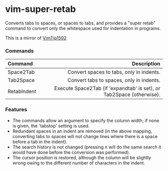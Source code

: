 vim-super-retab
===============

Converts tabs to spaces, or spaces to tabs, and provides a "super retab"
command to convert only the whitespace used for indentation in programs.

This is a mirror of [VimTip1592][1]


### Commands

| Command      | Description                                                           |
| :----------- | --------------------------------------------------------------------: |
| Space2Tab    | Convert spaces to tabs, only in indents.                              |
| Tab2Space    | Convert tabs to spaces, only in indents.                              |
| RetabIndent  | Execute Space2Tab (if 'expandtab' is set), or Tab2Space (otherwise).  |


### Features

- The commands allow an argument to specify the column width; if none is given, the 'tabstop' setting is used.
- Redundant spaces in an indent are removed (in the above mapping, converting tabs to spaces will not change lines where there is a space before a tab in the indent).
- The search history is not changed (pressing n will do the same search it would have done before the conversion was performed).
- The cursor position is restored, although the column will be slightly wrong owing to the different number of characters in the indent.


 [1]: http://vim.wikia.com/wiki/VimTip1592
